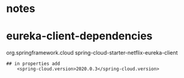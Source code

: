 # notes
# eureka-client-dependencies
 <dependency>
      <groupId>org.springframework.cloud</groupId>
      <artifactId>spring-cloud-starter-netflix-eureka-client</artifactId>
    </dependency>
    
    ## in properties add
        <spring-cloud.version>2020.0.3</spring-cloud.version>
